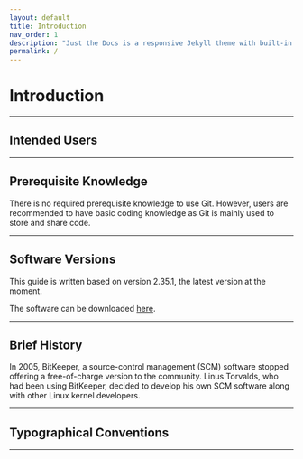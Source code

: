 ```yaml
---
layout: default
title: Introduction
nav_order: 1
description: "Just the Docs is a responsive Jekyll theme with built-in search that is easily customizable and hosted on GitHub Pages."
permalink: /
---
```


# Introduction

---

## Intended Users

---
## Prerequisite Knowledge

There is no required prerequisite knowledge to use Git. However, users are recommended to have basic coding knowledge as Git is mainly used to store and share code.

---

## Software Versions

This guide is written based on version 2.35.1, the latest version at the moment.

The software can be downloaded [here](https://https://git-scm.com/downloads).

---

## Brief History

In 2005, BitKeeper, a source-control management (SCM) software stopped offering a free-of-charge version to the community. Linus Torvalds, who had been using BitKeeper, decided to develop his own SCM software along with other Linux kernel developers.



---

## Typographical Conventions

---
